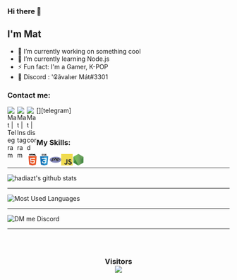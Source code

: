 ### Hi there 👋

## I'm Mat
- 🔭 I’m currently working on something cool
- 🌱 I’m currently learning  Node.js
- ⚡ Fun fact: I'm a Gamer, K-POP
- 👯 Discord : '₢ãvalιer Mát#3301


### Contact me:

[<img align="left" alt="Mat | Telegram" width="22px" src="https://cdn.jsdelivr.net/npm/simple-icons@v3/icons/telegram.svg" />][telegram]
[<img align="left" alt="Mat | Instagram" width="22px" src="https://cdn.jsdelivr.net/npm/simple-icons@v3/icons/instagram.svg" />][instagram]
[<img align="left" alt="Mat | discord" width="22px" src="https://cdn.jsdelivr.net/npm/simple-icons@v3/icons/discord.svg" />][discord]

<br />

### My Skills:

[<img align="left" alt="HTML" title="HTML" width="26px" src="https://raw.githubusercontent.com/github/explore/80688e429a7d4ef2fca1e82350fe8e3517d3494d/topics/html/html.png" />][github]
[<img align="left" alt="CSS" title="CSS" width="26px" src="https://raw.githubusercontent.com/github/explore/80688e429a7d4ef2fca1e82350fe8e3517d3494d/topics/css/css.png" />][github]
[<img align="left" alt="PHP" title="PHP" width="26px" src="https://raw.githubusercontent.com/github/explore/80688e429a7d4ef2fca1e82350fe8e3517d3494d/topics/php/php.png" />][github]
[<img align="left" alt="JavaScript" title="JavaScript" width="26px" src="https://raw.githubusercontent.com/github/explore/80688e429a7d4ef2fca1e82350fe8e3517d3494d/topics/javascript/javascript.png" />][github]
[<img align="left" alt="Node.js" title="Node.js" width="26px" src="https://raw.githubusercontent.com/github/explore/80688e429a7d4ef2fca1e82350fe8e3517d3494d/topics/nodejs/nodejs.png" />][github]

<br />

---

![hadiazt's github stats](https://github-readme-stats.vercel.app/api?username=matmaz1382&show_icons=true&theme=radical)

---

![Most Used Languages](https://github-readme-stats.vercel.app/api/top-langs/?username=matmaz1382&layout=compact&theme=radical)

---

![DM me Discord](https://discord.c99.nl/widget/theme-2/451679643595177994.png)
    
[github]: https://github.com/matmaz1382
[Instagram]: https://www.instagram.com/mat_.xp/
[Server]: https://discord.gg/cicada
[discord]: dsc.bio/thexp

---

<h3 align="center"> 
<br>
<br>
Visitors<br>
<img src="https://profile-counter.glitch.me/matmaz1382/count.svg" />
</h3>
<br>
<br>  
